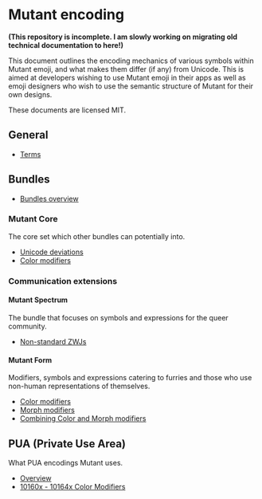 # Mutant encoding

**(This repository is incomplete. I am slowly working on migrating old technical documentation to here!)**

This document outlines the encoding mechanics of various symbols within Mutant emoji, and what makes them differ (if any) from Unicode. This is aimed at developers wishing to use Mutant emoji in their apps as well as emoji designers who wish to use the semantic structure of Mutant for their own designs.

These documents are licensed MIT.

## General
- [Terms](terms.md)

## Bundles
- [Bundles overview](bundles.md)

### Mutant Core
The core set which other bundles can potentially into.
- [Unicode deviations](core/unicode_deviations.md)
- [Color modifiers](core/cm.md)

### Communication extensions
#### Mutant Spectrum
The bundle that focuses on symbols and expressions for the queer community.
- [Non-standard ZWJs](spectrum/non_standard_zwj.md)

#### Mutant Form
Modifiers, symbols and expressions catering to furries and those who use non-human representations of themselves.
- [Color modifiers](form/cm.md)
- [Morph modifiers](form/mm.md)
- [Combining Color and Morph modifiers](form/cm_and_mm.md)

## PUA (Private Use Area)
What PUA encodings Mutant uses.
- [Overview](pua/overview.md)
- [10160x - 10164x Color Modifiers](pua/10160x_10164x_cm.md)
